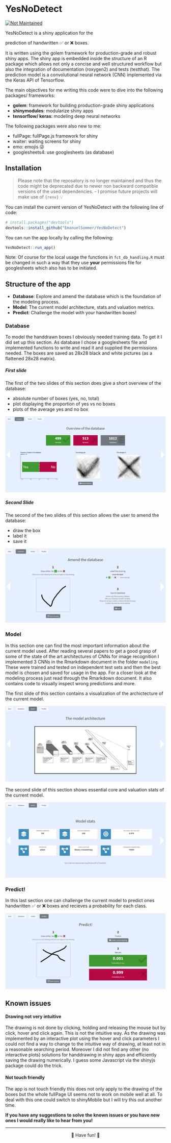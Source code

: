 
<!-- README.md is generated from README.Rmd. Please edit that file -->

# YesNoDetect

<!-- badges: start -->

[![Not
Maintained](https://img.shields.io/badge/Status-Not%20Maintained-red)](https://github.com/%3CUSERNAME%3E/%3CREPOSITORY%3E)
<!-- badges: end --> YesNoDetect is a shiny application for the
prediction of handwritten ✅ or ❌ boxes.

It is written using the golem framework for production-grade and robust
shiny apps. The shiny app is embedded inside the structure of an R
package which allows not only a concise and well structured workflow but
also the integration of documentation (roxygen2) and tests (testthat).
The prediction model is a convolutional neural network (CNN) implemented
via the Keras API of Tensorflow.

The main objectives for me writing this code were to dive into the
following packages/ frameworks:

- **golem**: framework for building production-grade shiny applications
- **shinymodules**: modularize shiny apps
- **tensorflow/ keras**: modeling deep neural networks

The following packages were also new to me:

- fullPage: fullPage.js framework for shiny
- waiter: waiting screens for shiny
- emo: emojis 😜
- googlesheets4: use googlesheets (as database)

## Installation

> Please note that the reposatory is no longer maintained and thus the
> code might be deprecated due to newer non backward compatible versions
> of the used dependencies. - I promise future projects will make use of
> `{renv}` 💡

You can install the current version of YesNoDetect with the following
line of code:

``` r
# install.packages("devtools")
devtools::install_github("EmanuelSommer/YesNoDetect")
```

You can run the app locally by calling the following:

``` r
YesNoDetect::run_app()
```

Note: Of course for the local usage the functions in `fct_db_handling.R`
must be changed in such a way that they use **your** permissions file
for googlesheets which also has to be initiated.

## Structure of the app

- **Database**: Explore and amend the database which is the foundation
  of the modeling process.
- **Model**: The current model architecture, stats and valuation
  metrics.
- **Predict**: Challenge the model with your handwritten boxes!

### Database

To model the handdrawn boxes I obviously needed training data. To get it
I did set up this section. As database I chose a googlesheets file and
implemented functions to write and read it and supplied the permissions
needed. The boxes are saved as 28x28 black and white pictures (as a
flattened 28x28 matrix).

##### First slide

The first of the two slides of this section does give a short overview
of the database:

- absolute number of boxes (yes, no, total)
- plot displaying the proportion of yes vs no boxes
- plots of the average yes and no box

![Database overview section](demo_pictures/db_overview.png)

##### Second Slide

The second of the two slides of this section allows the user to amend
the database:

- draw the box
- label it
- save it

![Amend database section](demo_pictures/db_amend.png)

### Model

In this section one can find the most important information about the
current model used. After reading several papers to get a good grasp of
some of the state of the art architectures of CNNs for image recognition
I implemented 3 CNNs in the Rmarkdown document in the folder `modeling`.
These were trained and tested on independent test sets and then the best
model is chosen and saved for usage in the app. For a closer look at the
modeling process just read through the Rmarkdown document. It also
contains code to visually inspect wrong predictions and more.

The first slide of this section contains a visualization of the
archictecture of the current model.

![Model architecture](demo_pictures/model_scheme.png)

The second slide of this section shows essential core and valuation
stats of the current model.

![Model stats](demo_pictures/model_metrics.png)

### Predict!

In this last section one can challenge the current model to predict ones
handwritten ✅ or ❌ boxes and recieves a probability for each class.

![Predict!](demo_pictures/predict.png)

## Known issues

#### Drawing not very intuitive

The drawing is not done by clicking, holding and releasing the mouse but
by click, hover and click again. This is not the intuitive way. As the
drawing was implemented by an interactive plot using the hover and click
parameters I could not find a way to change to the intuitive way of
drawing, at least not in a reasonable searching period. Moreover I did
not find any other (no interactive plots) solutions for handdrawing in
shiny apps and efficiently saving the drawing numerically. I guess some
Javascript via the shinyjs package could do the trick.

#### Not touch friendly

The app is not touch friendly this does not only apply to the drawing of
the boxes but the whole fullPage UI seems not to work on mobile well at
all. To deal with this one could switch to shinyMobile but I will try
this out another time.

**If you have any suggestions to solve the known issues or you have new
ones I would really like to hear from you!**

------------------------------------------------------------------------

<center>
👋 Have fun! 👋
</center>
